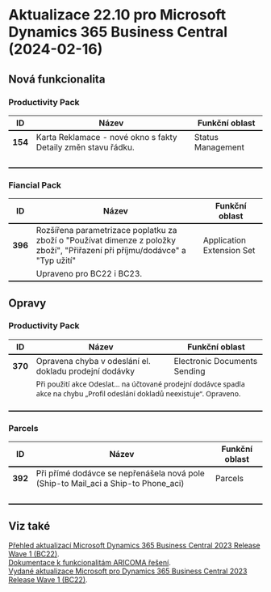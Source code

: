 ﻿# Aktualizace 22.10 pro Microsoft Dynamics 365 Business Central (2024-02-16)

## Nová funkcionalita

### Productivity Pack
<table><tr><th>ID</th><th>Název</th><th>Funkční oblast</th></tr>
<tr>
        <td style="border-top: 2px solid #000;"><b>154</b></td>
        <td style="border-top: 2px solid #000;">Karta Reklamace - nové okno s fakty Detaily změn stavu řádku.</td>
        <td style="border-top: 2px solid #000;">Status Management</td>
        </tr><tr>
            <td style="border-bottom: 2px solid #000;"></td>
            <td style="border-bottom: 2px solid #000;" colspan="2"><div><br> </div><div> </div></td>
            </tr> </table>

### Fiancial Pack
<table><tr><th>ID</th><th>Název</th><th>Funkční oblast</th></tr>
<tr>
        <td style="border-top: 2px solid #000;"><b>396</b></td>
        <td style="border-top: 2px solid #000;">Rozšířena parametrizace poplatku za zboží o "Používat dimenze z položky zboží", "Přiřazení při příjmu/dodávce" a "Typ užití"</td>
        <td style="border-top: 2px solid #000;">Application Extension Set</td>
        </tr><tr>
            <td style="border-bottom: 2px solid #000;"></td>
            <td style="border-bottom: 2px solid #000;" colspan="2"><div><span style="font-weight:inherit;">Upraveno pro BC22 i BC23.</span><br> </div></td>
            </tr> </table>

## Opravy

### Productivity Pack
<table><tr><th>ID</th><th>Název</th><th>Funkční oblast</th></tr>
<tr>
        <td style="border-top: 2px solid #000;"><b>370</b></td>
        <td style="border-top: 2px solid #000;">Opravena chyba v odeslání el. dokladu prodejní dodávky</td>
        <td style="border-top: 2px solid #000;">Electronic Documents Sending</td>
        </tr><tr>
            <td style="border-bottom: 2px solid #000;"></td>
            <td style="border-bottom: 2px solid #000;" colspan="2"><div><span style="font-size:10.5pt;">P</span><span style="font-family:&quot;Segoe UI&quot;, sans-serif;font-size:10.5pt;">ři použití akce Odeslat...
na účtované prodejní dodávce spadla akce na chybu „Profil odeslání dokladů
neexistuje“. Opraveno.</span><br> </div><div> </div><br></td>
            </tr> </table>

### Parcels
<table><tr><th>ID</th><th>Název</th><th>Funkční oblast</th></tr>
<tr>
        <td style="border-top: 2px solid #000;"><b>392</b></td>
        <td style="border-top: 2px solid #000;">Při přímé dodávce se nepřenášela nová pole (Ship-to Mail_aci a Ship-to Phone_aci)</td>
        <td style="border-top: 2px solid #000;">Parcels</td>
        </tr><tr>
            <td style="border-bottom: 2px solid #000;"></td>
            <td style="border-bottom: 2px solid #000;" colspan="2"><div><br> </div><div> </div></td>
            </tr> </table>

## Viz také 

[Přehled aktualizací Microsoft Dynamics 365 Business Central 2023 Release Wave 1 (BC22)](Updates-bc22.md).  
[Dokumentace k funkcionalitám ARICOMA řešení](https://muj.autocont.cz/docs/cs-cz/dynamics365/business-central/AC-Solutions/ac-solutions.html).  
[Vydané aktualizace Microsoft pro Dynamics 365 Business Central 2023 Release Wave 1 (BC22)](https://support.microsoft.com/en-us/topic/released-updates-for-microsoft-dynamics-365-business-central-2023-release-wave-1-37e2d08e-6f61-4522-90ba-1cea59d8de51).  

